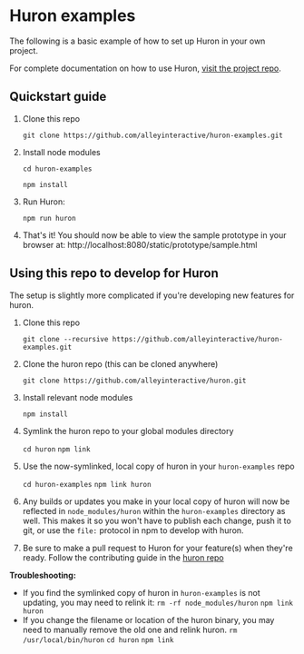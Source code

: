 # Huron examples

The following is a basic example of how to set up Huron in your own project.

For complete documentation on how to use Huron, [visit the project repo](https://github.com/alleyinteractive/huron).

## Quickstart guide

1. Clone this repo

    `git clone https://github.com/alleyinteractive/huron-examples.git`

2. Install node modules

    `cd huron-examples`
    
    `npm install`

3. Run Huron:

    `npm run huron`

4. That's it! You should now be able to view the sample prototype in your browser at: http://localhost:8080/static/prototype/sample.html

## Using this repo to develop for Huron

The setup is slightly more complicated if you're developing new features for huron.

1. Clone this repo

    `git clone --recursive https://github.com/alleyinteractive/huron-examples.git`

2. Clone the huron repo (this can be cloned anywhere)

    `git clone https://github.com/alleyinteractive/huron.git`

3. Install relevant node modules

    `npm install`

4. Symlink the huron repo to your global modules directory

    `cd huron`
    `npm link`

5. Use the now-symlinked, local copy of huron in your `huron-examples` repo

    `cd huron-examples`
    `npm link huron`

6. Any builds or updates you make in your local copy of huron will now be reflected in `node_modules/huron` within the `huron-examples` directory as well. This makes it so you won't have to publish each change, push it to git, or use the `file:` protocol in npm to develop with huron.

7. Be sure to make a pull request to Huron for your feature(s) when they're ready. Follow the contributing guide in the [huron repo](https://github.com/alleyinteractive/huron/blob/master/CONTRIBUTING.md)

**Troubleshooting:**
* If you find the symlinked copy of huron in `huron-examples` is not updating, you may need to relink it:
    `rm -rf node_modules/huron`
    `npm link huron`
* If you change the filename or location of the huron binary, you may need to manually remove the old one and relink huron.
    `rm /usr/local/bin/huron`
    `cd huron`
    `npm link`
